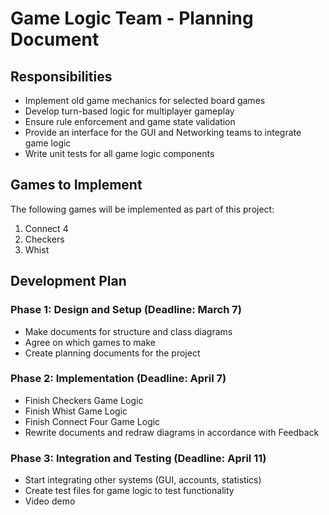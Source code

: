 
# Game Logic Team - Planning Document

## Responsibilities
- Implement old game mechanics for selected board games
- Develop turn-based logic for multiplayer gameplay
- Ensure rule enforcement and game state validation
- Provide an interface for the GUI and Networking teams to integrate game logic
- Write unit tests for all game logic components

## Games to Implement
The following games will be implemented as part of this project:
1. Connect 4
2. Checkers
3. Whist

## Development Plan

### Phase 1: Design and Setup (Deadline: March 7)
- Make documents for structure and class diagrams
- Agree on which games to make
- Create planning documents for the project

### Phase 2: Implementation (Deadline: April 7)
- Finish Checkers Game Logic
- Finish Whist Game Logic
- Finish Connect Four Game Logic
- Rewrite documents and redraw diagrams in accordance with Feedback


### Phase 3: Integration and Testing (Deadline: April 11)
- Start integrating other systems (GUI, accounts, statistics)
- Create test files for game logic to test functionality
- Video demo
